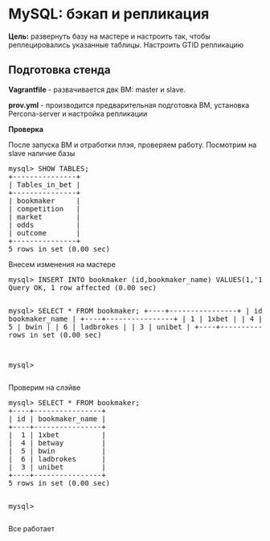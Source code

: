 <h1>MySQL: бэкап и репликация</h1>

<p><b>Цель:</b> развернуть базу на мастере и настроить так, чтобы реплецировались указанные таблицы. Настроить GTID репликацию </p>

<h2>Подготовка стенда</h2>

<p><b>Vagrantfile</b> - развачивается двк ВМ: master и slave.</p>
<p><b>prov.yml</b> - производится предварительная подготовка ВМ, установка Percona-server и настройка репликации</p>

<p><b>Проверка</b></p>

<p> После запуска ВМ и отработки плэя, проверяем работу. Посмотрим на slave наличие базы</p>
<pre>mysql&gt; SHOW TABLES;
+---------------+
| Tables_in_bet |
+---------------+
| bookmaker     |
| competition   |
| market        |
| odds          |
| outcome       |
+---------------+
5 rows in set (0.00 sec)
</pre>

<p>Внесем изменения на мастере</p>
<pre>mysql&gt; INSERT INTO bookmaker (id,bookmaker_name) VALUES(1,&apos;1xbet&apos;);
Query OK, 1 row affected (0.00 sec)

mysql&gt; SELECT * FROM bookmaker;
+----+----------------+
| id | bookmaker_name |
+----+----------------+
|  1 | 1xbet          |
|  4 | betway         |
|  5 | bwin           |
|  6 | ladbrokes      |
|  3 | unibet         |
+----+----------------+
5 rows in set (0.00 sec)

mysql&gt; 
</pre>
<p>Проверим на слэйве</p>
<pre>mysql&gt; SELECT * FROM bookmaker;
+----+----------------+
| id | bookmaker_name |
+----+----------------+
|  1 | 1xbet          |
|  4 | betway         |
|  5 | bwin           |
|  6 | ladbrokes      |
|  3 | unibet         |
+----+----------------+
5 rows in set (0.00 sec)

mysql&gt; 
</pre>
<p>Все работает</p>